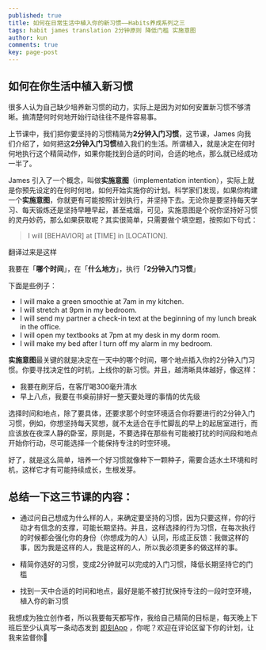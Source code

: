 ```yaml
---
published: true
title: 如何在日常生活中植入你的新习惯——Habits养成系列之三
tags: habit james translation 2分钟原则 降低门槛 实施意图
author: kun
comments: true
key: page-post
---
```


## 如何在你生活中植入新习惯

很多人认为自己缺少培养新习惯的动力，实际上是因为对如何安置新习惯不够清晰。搞清楚何时何地开始行动往往不是件容易事。

上节课中，我们把你要坚持的习惯精简为**2分钟入门习惯**，这节课，James 向我们介绍了，如何把这**2分钟入门习惯**植入我们的生活。所谓植入，就是决定在何时何地执行这个精简动作，如果你能找到合适的时间，合适的地点，那么就已经成功一半了。

James 引入了一个概念，叫做**实施意图**（implementation intention），实际上就是你预先设定的在何时何地，如何开始实施你的计划。科学家们发现，如果你构建一个**实施意图**，你就更有可能按照计划执行，并坚持下去。无论你是要坚持每天学习、每天锻炼还是坚持早睡早起，甚至戒烟，可见，实施意图是个祝你坚持好习惯的灵丹妙药，那么如果获取呢？其实很简单，只需要做个填空题，按照如下句式：

> I will [BEHAVIOR] at [TIME] in [LOCATION].

翻译过来是这样

我要在「**哪个时间**」，在「**什么地方**」，执行「**2分钟入门习惯**」

下面是些例子：

- I will make a green smoothie at 7am in my kitchen.
- I will stretch at 9pm in my bedroom.
- I will send my partner a check-in text at the beginning of my lunch break in the office.
- I will open my textbooks at 7pm at my desk in my dorm room.
- I will make my bed after I turn off my alarm in my bedroom.

**实施意图**最关键的就是决定在一天中的哪个时间，哪个地点插入你的2分钟入门习惯。你要寻找决定性的时机，上线你的新习惯。并且，越清晰具体越好，像这样：

- 我要在刷牙后，在客厅喝300毫升清水
- 早上八点，我要在书桌前排好一整天要处理的事情的优先级

选择时间和地点，除了要具体，还要求那个时空环境适合你将要进行的2分钟入门习惯，例如，你想坚持每天冥想，就不太适合在手忙脚乱的早上的起居室进行，而应该放在夜深人静的卧室，原则是，不要选择在那些有可能被打扰的时间段和地点开始你行动，尽可能选择一个能保持专注的时空环境。

好了，就是这么简单，培养一个好习惯就像种下一颗种子，需要合适水土环境和时机，这样它才有可能持续成长，生根发芽。

## 总结一下这三节课的内容：

- 通过问自己想成为什么样的人，来确定要坚持的习惯，因为只要这样，你的行动才有信念的支撑，可能长期坚持。并且，这样选择的行为习惯，在每次执行的时候都会强化你的身份（你想成为的人）认同，形成正反馈：我做这样的事，因为我是这样的人，我是这样的人，所以我必须更多的做这样的事。

- 精简你选好的习惯，变成2分钟就可以完成的入门习惯，降低长期坚持它的门槛

- 找到一天中合适的时间和地点，最好是能不被打扰保持专注的一段时空环境，植入你的新习惯


我想成为独立创作者，所以我要每天都写作，我给自己精简的目标是，每天晚上下班后至少认真写一条动态发到 [即刻App](https://m.okjike.com/users/33be7d3d-18c7-4cfe-be30-df2197f9613b) ，你呢？欢迎在评论区留下你的计划，让我来监督你👀
